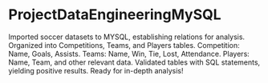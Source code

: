 # ProjectDataEngineeringMySQL
Imported soccer datasets to MYSQL, establishing relations for analysis. Organized into Competitions, Teams, and Players tables. Competition: Name, Goals, Assists. Teams: Name, Win, Tie, Lost, Attendance. Players: Name, Team, and other relevant data. Validated tables with SQL statements, yielding positive results. Ready for in-depth analysis!
